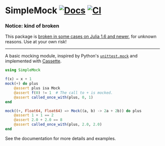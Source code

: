 # SimpleMock [![Docs](https://img.shields.io/badge/docs-stable-blue.svg)](https://juliatesting.github.io/SimpleMock.jl) [![CI](https://github.com/JuliaTesting/SimpleMock.jl/actions/workflows/CI.yml/badge.svg)](https://github.com/JuliaTesting/SimpleMock.jl/actions/workflows/CI.yml)

### Notice: kind of broken

This package is [broken in some cases on Julia 1.6 and newer](https://github.com/JuliaTesting/SimpleMock.jl/issues/13), for unknown reasons.
Use at your own risk!

---

A basic mocking module, inspired by Python's [`unittest.mock`](https://docs.python.org/3/library/unittest.mock.html) and implemented with [Cassette](https://github.com/jrevels/Cassette.jl).

```jl
using SimpleMock

f(x) = x + 1
mock(+) do plus
    @assert plus isa Mock
    @assert f(0) != 1  # The call to + is mocked.
    @assert called_once_with(plus, 0, 1)
end

mock((+, Float64, Float64) => Mock((a, b) -> 2a + 2b)) do plus
    @assert 1 + 1 == 2
    @assert 2.0 + 2.0 == 8
    @assert called_once_with(plus, 2.0, 2.0)
end
```

See the documentation for more details and examples.
